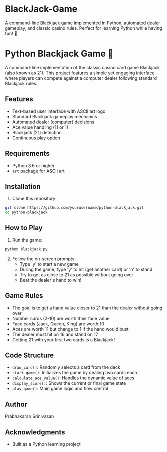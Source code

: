 # BlackJack-Game
A command-line Blackjack game implemented in Python, automated dealer gameplay, and classic casino rules. Perfect for learning Python while having fun! 🎰

# Python Blackjack Game 🎰
A command-line implementation of the classic casino card game Blackjack (also known as 21). This project features a simple yet engaging interface where players can compete against a computer dealer following standard Blackjack rules.

## Features
- Text-based user interface with ASCII art logo
- Standard Blackjack gameplay mechanics
- Automated dealer (computer) decisions
- Ace value handling (11 or 1)
- Blackjack (21) detection
- Continuous play option

## Requirements

- Python 3.6 or higher
- `art` package for ASCII art

## Installation

1. Clone this repository:
```bash
git clone https://github.com/yourusername/python-blackjack.git
cd python-blackjack
```

## How to Play

1. Run the game:
```bash
python blackjack.py
```

2. Follow the on-screen prompts:
   - Type 'y' to start a new game
   - During the game, type 'y' to hit (get another card) or 'n' to stand
   - Try to get as close to 21 as possible without going over
   - Beat the dealer's hand to win!

## Game Rules

- The goal is to get a hand value closer to 21 than the dealer without going over
- Number cards (2-10) are worth their face value
- Face cards (Jack, Queen, King) are worth 10
- Aces are worth 11 but change to 1 if the hand would bust
- The dealer must hit on 16 and stand on 17
- Getting 21 with your first two cards is a Blackjack!

## Code Structure

- `draw_card()`: Randomly selects a card from the deck
- `start_game()`: Initializes the game by dealing two cards each
- `calculate_ace_value()`: Handles the dynamic value of aces
- `display_score()`: Shows the current or final game state
- `play_game()`: Main game logic and flow control

## Author

Prabhakaran Srinivasan

## Acknowledgments

- Built as a Python learning project
